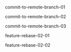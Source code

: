 commit-to-remote-branch-01

commit-to-remote-branch-02

commit-to-remote-branch-03

feature-rebase-02-01

feature-rebase-02-02